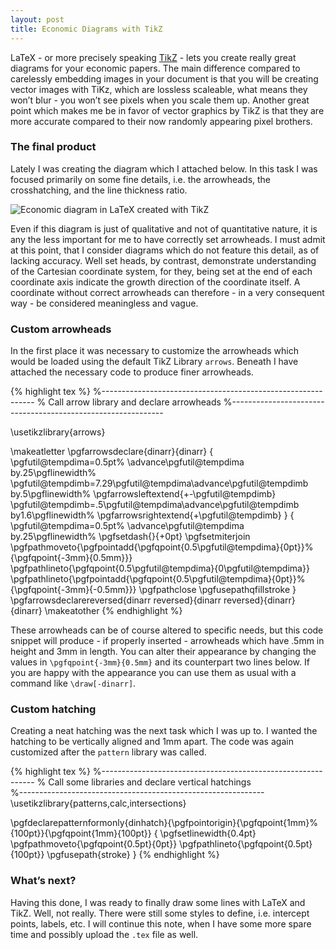 ```yaml
---
layout: post
title: Economic Diagrams with TikZ
---
```


<p>LaTeX - or more precisely speaking <a href="http://www.ctan.org/pkg/pgf">TikZ</a> - lets you create really great diagrams for your economic papers. The main difference compared to carelessly embedding images in your document is that you will be creating vector images with TiKz, which are lossless scaleable, what means they won&#8217;t blur - you won&#8217;t see pixels when you scale them up. Another great point which makes me be in favor of vector graphics by TikZ is that they are more accurate compared to their now randomly appearing pixel brothers. </p>

<h3 id="thefinalproduct">The final product</h3>

Lately I was creating the diagram which I attached below. In this task I was focused primarily on some fine details, i.e. the arrowheads, the crosshatching, and the line thickness ratio.

![Economic diagram in LaTeX created with TikZ](http://f.cl.ly/items/3m2h0i3U2u1s243O3D1J/din-norm.jpg "Economic diagram in LaTeX created with TikZ")


<p>Even if this diagram is just of qualitative and not of quantitative nature, it is any the less important for me to have correctly set arrowheads. I must admit at this point, that I consider diagrams which do not feature this detail, as of lacking accuracy. Well set heads, by contrast, demonstrate understanding of the Cartesian coordinate system, for they, being set at the end of each coordinate axis indicate the growth direction of the coordinate itself. A coordinate without correct arrowheads can therefore - in a very consequent way - be considered meaningless and vague.</p>

<h3 id="customarrowheads">Custom arrowheads</h3>

<p>In the first place it was necessary to customize the arrowheads which would be loaded using the default TikZ Library <code>arrows</code>. Beneath I have attached the necessary code to produce finer arrowheads.</p>

{% highlight tex %}
%-------------------------------------------------------------
%       Call arrow library and declare arrowheads
%-------------------------------------------------------------

\usetikzlibrary{arrows}

\makeatletter
\pgfarrowsdeclare{dinarr}{dinarr}
   {
\pgfutil@tempdima=0.5pt%
\advance\pgfutil@tempdima by.25\pgflinewidth%
\pgfutil@tempdimb=7.29\pgfutil@tempdima\advance\pgfutil@tempdimb by.5\pgflinewidth%
\pgfarrowsleftextend{+-\pgfutil@tempdimb}
\pgfutil@tempdimb=.5\pgfutil@tempdima\advance\pgfutil@tempdimb by1.6\pgflinewidth%
\pgfarrowsrightextend{+\pgfutil@tempdimb}
   }
   {
\pgfutil@tempdima=0.5pt%
\advance\pgfutil@tempdima by.25\pgflinewidth%
\pgfsetdash{}{+0pt}
\pgfsetmiterjoin
\pgfpathmoveto{\pgfpointadd{\pgfqpoint{0.5\pgfutil@tempdima}{0pt}}%
{\pgfqpoint{-3mm}{0.5mm}}}
\pgfpathlineto{\pgfqpoint{0.5\pgfutil@tempdima}{0\pgfutil@tempdima}}
\pgfpathlineto{\pgfpointadd{\pgfqpoint{0.5\pgfutil@tempdima}{0pt}}%
{\pgfqpoint{-3mm}{-0.5mm}}}
\pgfpathclose
\pgfusepathqfillstroke
   }
\pgfarrowsdeclarereversed{dinarr reversed}{dinarr reversed}{dinarr}{dinarr}
\makeatother
{% endhighlight %}

<p>These arrowheads can be of course altered to specific needs, but this code snippet will produce - if properly inserted - arrowheads which have .5mm in height and 3mm in length. You can alter their appearance by changing the values in <code>\pgfqpoint{-3mm}{0.5mm}</code> and its counterpart two lines below. If you are happy with the appearance you can use them as usual with a command like <code>\draw[-dinarr]</code>.</p>

<h3 id="customhatching">Custom hatching</h3>

<p>Creating a neat hatching was the next task which I was up to. I wanted the hatching to be vertically aligned and 1mm apart. The code was again customized after the <code>pattern</code> library was called.</p>

{% highlight tex %}
%-------------------------------------------------------------
%       Call some libraries and declare vertical hatchings      
%-------------------------------------------------------------
\usetikzlibrary{patterns,calc,intersections}

\pgfdeclarepatternformonly{dinhatch}{\pgfpointorigin}{\pgfqpoint{1mm}%
{100pt}}{\pgfqpoint{1mm}{100pt}}
{
  \pgfsetlinewidth{0.4pt}
  \pgfpathmoveto{\pgfqpoint{0.5pt}{0pt}}
  \pgfpathlineto{\pgfqpoint{0.5pt}{100pt}}
  \pgfusepath{stroke}
}
{% endhighlight %}

<h3 id="whatsnext">What&#8217;s next?</h3>

<p>Having this done, I was ready to finally draw some lines with LaTeX and TikZ. Well, not really. There were still some styles to define, i.e. intercept points, labels, etc. I will continue this note, when I have some more spare time and possibly upload the <code>.tex</code> file as well.</p>
